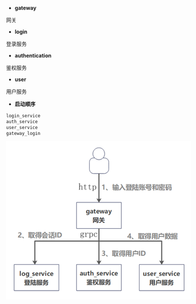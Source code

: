 
* **gateway**

网关

* **login**

登录服务

* **authentication**

鉴权服务

* **user**

用户服务

* **启动顺序**

```
login_service
auth_service
user_service
gateway_login
```

![部署结构](https://github.com/eyjian/Getting-Started-with-Go-zero/blob/main/gateway_login/deploy.png)
